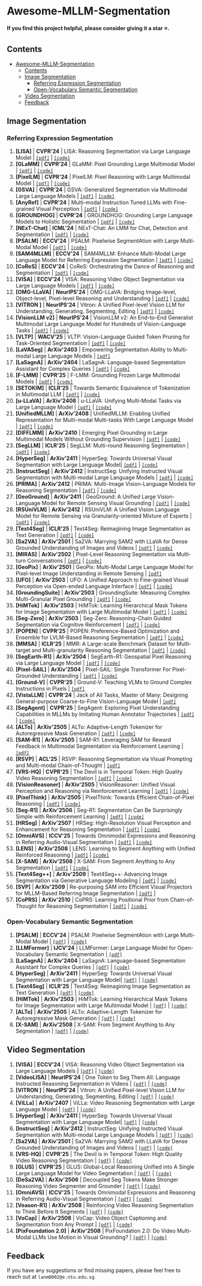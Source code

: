 # Awesome-MLLM-Segmentation

**If you find this project helpful, please consider giving it a star ⭐.**

## Contents

<!-- vim-markdown-toc GitLab -->
- [Awesome-MLLM-Segmentation](#awesome-mllm-segmentation)
  - [Contents](#contents)
  - [Image Segmentation](#image-segmentation)
    - [Referring Expression Segmentation](#referring-expression-segmentation)
    - [Open-Vocabulary Semantic Segmentation](#open-vocabulary-semantic-segmentation)
  - [Video Segmentation](#video-segmentation)
  - [Feedback](#feedback)

<!-- vim-markdown-toc -->

## Image Segmentation

### Referring Expression Segmentation

1. <span id = "1001">**[LISA]**</span> | **CVPR'24** | LISA: Reasoning Segmentation via Large Language Model | [`[pdf]`](https://arxiv.org/abs/2308.00692) | [`[code]`](https://github.com/dvlab-research/LISA)
2. <span id = "1002">**[GLaMM]**</span> | **CVPR'24** | GLaMM: Pixel Grounding Large Multimodal Model | [`[pdf]`](https://arxiv.org/abs/2311.03356) | [`[code]`](https://github.com/mbzuai-oryx/groundingLMM)
3. <span id = "1003">**[PixelLM]**</span> | **CVPR'24** | PixelLM: Pixel Reasoning with Large Multimodal Model | [`[pdf]`](https://arxiv.org/abs/2312.02228) | [`[code]`](https://github.com/MaverickRen/PixelLM)
4. <span id = "1004">**[GSVA]**</span> | **CVPR'24** | GSVA: Generalized Segmentation via Multimodal Large Language Models | [`[pdf]`](https://arxiv.org/abs/2312.10103) | [`[code]`](https://github.com/LeapLabTHU/GSVA)
5. <span id = "1005">**[AnyRef]**</span> | **CVPR'24** | Multi-modal Instruction Tuned LLMs with Fine-grained Visual Perception | [`[pdf]`](https://arxiv.org/abs/2403.02969) | [`[code]`](https://github.com/jwh97nn/AnyRef)
6. <span id = "1006">**[GROUNDHOG]**</span> | **CVPR'24** | GROUNDHOG: Grounding Large Language Models to Holistic Segmentation | [`[pdf]`](https://arxiv.org/abs/2402.16846) | [`[code]`](https://groundhog-mllm.github.io)
7. <span id = "1007">**[NExT-Chat]**</span> | **ICML'24** | NExT-Chat: An LMM for Chat, Detection and Segmentation | [`[pdf]`](https://arxiv.org/abs/2311.04498) | [`[code]`](https://github.com/NExT-ChatV/NExT-Chat)
8. <span id = "1008">**[PSALM]**</span> | **ECCV'24** | PSALM: Pixelwise SegmentAtion with Large Multi-Modal Model | [`[pdf]`](https://arxiv.org/abs/2403.14598) | [`[code]`](https://github.com/zamling/PSALM)
9. <span id = "1009">**[SAM4MLLM]**</span> | **ECCV'24** | SAM4MLLM: Enhance Multi-Modal Large Language Model for Referring Expression Segmentation | [`[pdf]`](https://arxiv.org/abs/2409.10542) | [`[code]`](https://github.com/AI-Application-and-Integration-Lab/SAM4MLLM)
10. <span id = "1010">**[CoReS]**</span> | **ECCV'24** | CoReS: Orchestrating the Dance of Reasoning and Segmentation | [`[pdf]`](https://arxiv.org/abs/2404.05673) | [`[code]`](https://github.com/baoxiaoyi/CoReS)
11. <span id = "1011">**[VISA]**</span> | **ECCV'24** | VISA: Reasoning Video Object Segmentation via Large Language Models | [`[pdf]`](https://arxiv.org/abs/2407.11325) | [`[code]`](https://github.com/cilinyan/VISA)
12. <span id = "1012">**[OMG-LLaVA]**</span> | **NeurIPS'24** | OMG-LLaVA: Bridging Image-level, Object-level, Pixel-level Reasoning and Understanding | [`[pdf]`](https://arxiv.org/abs/2406.19389) | [`[code]`](https://github.com/lxtGH/OMG-Seg)
13. <span id = "1013">**[VITRON ]**</span> | **NeurIPS'24** | Vitron: A Unified Pixel-level Vision LLM for Understanding, Generating, Segmenting, Editing | [`[pdf]`](https://arxiv.org/abs/2412.19806) | [`[code]`](https://github.com/SkyworkAI/Vitron)
14. <span id = "1014">**[VisionLLM v2]**</span> | **NeurIPS'24** | VisionLLM v2: An End-to-End Generalist Multimodal Large Language Model for Hundreds of Vision-Language Tasks | [`[pdf]`](https://arxiv.org/abs/2406.08394) | [`[code]`](https://github.com/OpenGVLab/VisionLLM)
15. <span id = "1015">**[VLTP]**</span> | **WACV'25** | VLTP: Vision-Language Guided Token Pruning for Task-Oriented Segmentation | [`[pdf]`](https://arxiv.org/abs/2409.08464) | [`[code]`](https://github.com/HanningChen/VLTP/tree/main)
16. <span id = "1016">**[LaVASeg]**</span> | **ArXiv'2403** | Empowering Segmentation Ability to Multi-modal Large Language Models | [`[pdf]`](https://arxiv.org/abs/2403.14141)
17. <span id = "1017">**[LaSagnA]**</span> | **ArXiv'2404** | LaSagnA: Language-based Segmentation Assistant for Complex Queries | [`[pdf]`](https://arxiv.org/abs/2404.08506) | [`[code]`](https://github.com/congvvc/LaSagnA)
18. <span id = "1018">**[F-LMM]**</span> | **CVPR'25** | F-LMM: Grounding Frozen Large Multimodal Models | [`[pdf]`](https://arxiv.org/abs/2406.05821) | [`[code]`](https://github.com/wusize/F-LMM)
19. <span id = "1019">**[SETOKIM]**</span> | **ICLR'25** | Towards Semantic Equivalence of Tokenization in Multimodal LLM | [`[pdf]`](https://arxiv.org/abs/2406.05127) | [`[code]`](https://github.com/ChocoWu/SeTok)
20. <span id = "1020">**[u-LLaVA]**</span> | **ArXiv'2408** | u-LLaVA: Unifying Multi-Modal Tasks via Large Language Model | [`[pdf]`](https://arxiv.org/abs/2311.05348) | [`[code]`](https://github.com/OPPOMKLab/u-LLaVA)
21. <span id = "1021">**[UnifiedMLLM]**</span> | **ArXiv'2408** | UnifiedMLLM: Enabling Unified Representation for Multi-modal Multi-tasks With Large Language Model | [`[pdf]`](https://arxiv.org/abs/2408.02503) | [`[code]`](https://github.com/lzw-lzw/UnifiedMLLM)
22. <span id = "1022">**[DIFFLMM]**</span> | **ArXiv'2410** | Emerging Pixel Grounding in Large Multimodal Models Without Grounding Supervision | [`[pdf]`](https://arxiv.org/abs/2410.08209) | [`[code]`](https://github.com/Shengcao-Cao/groundLMM)
23. <span id = "1023">**[SegLLM]**</span> | **ICLR'25** | SegLLM: Multi-round Reasoning Segmentation | [`[pdf]`](https://arxiv.org/pdf/2410.18923) | [`[code]`](https://github.com/berkeley-hipie/segllm)
24. <span id = "1024">**[HyperSeg]**</span> | **ArXiv'2411** | HyperSeg: Towards Universal Visual Segmentation with Large Language Model| [`[pdf]`](https://arxiv.org/abs/2411.17606) | [`[code]`](https://github.com/congvvc/HyperSeg)
25. <span id = "1025">**[InstructSeg]**</span> | **ArXiv'2412** | InstructSeg: Unifying Instructed Visual Segmentation with Multi-modal Large Language Models | [`[pdf]`](https://arxiv.org/abs/2412.14006) | [`[code]`](https://github.com/congvvc/InstructSeg)
26. <span id = "1026">**[PRIMA]**</span> | **ArXiv'2412** | PRIMA: Multi-Image Vision-Language Models for Reasoning Segmentation | [`[pdf]`](https://arxiv.org/abs/2412.15209) | [`[code]`](https://plan-lab.github.io/projects/prima/)
27. <span id = "1027">**[GeoGround]**</span> | **ArXiv'2411** | GeoGround: A Unified Large Vision-Language Model for Remote Sensing Visual Grounding | [`[pdf]`](https://arxiv.org/abs/2411.11904) | [`[code]`](https://github.com/zytx121/GeoGround)
28. <span id = "1028">**[RSUniVLM]**</span> | **ArXiv'2412** | RSUniVLM: A Unified Vision Language Model for Remote Sensing via Granularity-oriented Mixture of Experts | [`[pdf]`](https://arxiv.org/abs/2412.05679) | [`[code]`](https://github.com/xuliu-cyber/RSUniVLM)
29. <span id = "1029">**[Text4Seg]**</span> | **ICLR'25** | Text4Seg: Reimagining Image Segmentation as Text Generation | [`[pdf]`](https://arxiv.org/abs/2410.09855) | [`[code]`](https://github.com/mc-lan/Text4Seg)
30. <span id = "1030">**[Sa2VA]**</span> | **ArXiv'2501** | Sa2VA: Marrying SAM2 with LLaVA for Dense Grounded Understanding of Images and Videos | [`[pdf]`](https://arxiv.org/abs/2501.04001) | [`[code]`](https://github.com/magic-research/Sa2VA)
31. <span id = "1031">**[MIRAS]**</span> | **ArXiv'2502** | Pixel-Level Reasoning Segmentation via Multi-turn Conversations | [`[pdf]`](https://arxiv.org/abs/2502.09447) | [`[code]`](https://github.com/ccccai239/PixelRIST)
32. <span id = "1032">**[GeoPix]**</span> | **ArXiv'2501** | GeoPix: Multi-Modal Large Language Model for Pixel-level Image Understanding in Remote Sensing | [`[pdf]`](https://arxiv.org/abs/2501.06828)
33. <span id = "1033">**[UFO]**</span> | **ArXiv'2503** | UFO: A Unified Approach to Fine-grained Visual Perception via Open-ended Language Interface | [`[pdf]`](https://arxiv.org/abs/2503.01342) | [`[code]`](https://github.com/nnnth/UFO)
34. <span id = "1034">**[GroundingSuite]**</span> | **ArXiv'2503** | GroundingSuite: Measuring Complex Multi-Granular Pixel Grounding | [`[pdf]`](https://arxiv.org/abs/2503.10596) | [`[code]`](https://github.com/hustvl/GroundingSuite)
35. <span id = "1035">**[HiMTok]**</span> | **ArXiv'2503** | HiMTok: Learning Hierarchical Mask Tokens for Image Segmentation with Large Multimodal Model | [`[pdf]`](https://arxiv.org/abs/2503.13026) | [`[code]`](https://github.com/yayafengzi/LMM-HiMTok)
36. <span id = "1036">**[Seg-Zero]**</span> | **ArXiv'2503** | Seg-Zero: Reasoning-Chain Guided Segmentation via Cognitive Reinforcement | [`[pdf]`](https://arxiv.org/abs/2503.06520) | [`[code]`](https://github.com/dvlab-research/Seg-Zero)
37. <span id = "1037">**[POPEN]**</span> | **CVPR'25** | POPEN: Preference-Based Optimization and Ensemble for LVLM-Based Reasoning Segmentation | [`[pdf]`](https://arxiv.org/abs/2504.00640) | [`[code]`](https://lanyunzhu.site/POPEN)
38. <span id = "1038">**[MMSA]**</span> | **ICLR'25** | MMR: A Large-scale Benchmark Dataset for Multi-target and Multi-granularity Reasoning Segmentation | [`[pdf]`](https://arxiv.org/abs/2503.13881) | [`[code]`](https://github.com/jdg900/MMR)
39. <span id = "1039">**[SegEarth-R1]**</span> | **ArXiv'2504** | SegEarth-R1: Geospatial Pixel Reasoning via Large Language Model | [`[pdf]`](https://arxiv.org/abs/2504.09644) | [`[code]`](https://github.com/earth-insights/SegEarth-R1)
40. <span id = "1040">**[Pixel-SAIL]**</span> | **ArXiv'2504** | Pixel-SAIL: Single Transformer For Pixel-Grounded Understanding | [`[pdf]`](https://arxiv.org/abs/2504.10465) | [`[code]`](https://github.com/magic-research/Sa2VA)
41. <span id = "1041">**[Ground-V]**</span> | **CVPR'25** | Ground-V: Teaching VLMs to Ground Complex Instructions in Pixels | [`[pdf]`](https://arxiv.org/abs/2505.13788)
42. <span id = "1042">**[VistaLLM]**</span> | **CVPR'24** | Jack of All Tasks, Master of Many: Designing General-purpose Coarse-to-Fine Vision-Language Model | [`[pdf]`](https://arxiv.org/abs/2312.12423)
43. <span id = "1043">**[SegAgent]**</span> | **CVPR'25** | SegAgent: Exploring Pixel Understanding Capabilities in MLLMs by Imitating Human Annotator Trajectories | [`[pdf]`](https://arxiv.org/abs/2503.08625) | [`[code]`](https://github.com/aim-uofa/SegAgent)
44. <span id = "1044">**[ALTo]**</span> | **ArXiv'2505** | ALTo: Adaptive-Length Tokenizer for Autoregressive Mask Generation | [`[pdf]`](https://arxiv.org/abs/2505.16495) | [`[code]`](https://github.com/yayafengzi/ALToLLM)
45. <span id = "1045">**[SAM-R1]**</span> | **ArXiv'2505** | SAM-R1: Leveraging SAM for Reward Feedback in Multimodal Segmentation via Reinforcement Learning | [`[pdf]`](https://arxiv.org/abs/2505.22596)
46. <span id = "1046">**[RSVP]**</span> | **ACL'25** | RSVP: Reasoning Segmentation via Visual Prompting and Multi-modal Chain-of-Thought | [`[pdf]`](https://www.arxiv.org/abs/2506.04277)
47. <span id = "1047">**[VRS-HQ]**</span> | **CVPR'25** | The Devil is in Temporal Token: High Quality Video Reasoning Segmentation | [`[pdf]`](https://arxiv.org/abs/2501.08549) | [`[code]`](https://github.com/SitongGong/VRS-HQ)
48. <span id = "1048">**[VisionReasoner]**</span> | **ArXiv'2505** | VisionReasoner: Unified Visual Perception and Reasoning via Reinforcement Learning | [`[pdf]`](https://arxiv.org/abs/2505.12081) | [`[code]`](https://github.com/dvlab-research/VisionReasoner)
49. <span id = "1049">**[PixelThink]**</span> | **ArXiv'2505** | PixelThink: Towards Efficient Chain-of-Pixel Reasoning | [`[pdf]`](https://arxiv.org/abs/2505.23727) | [`[code]`](https://github.com/songw-zju/PixelThink)
50. <span id = "1050">**[Seg-R1]**</span> | **ArXiv'2506** | Seg-R1: Segmentation Can Be Surprisingly Simple with Reinforcement Learning | [`[pdf]`](https://www.arxiv.org/abs/2506.22624) | [`[code]`](https://github.com/geshang777/Seg-R1)
51. <span id = "1051">**[HRSeg]**</span> | **ArXiv'2507** | HRSeg: High-Resolution Visual Perception and Enhancement for Reasoning Segmentation | [`[pdf]`](https://www.arxiv.org/abs/2507.12883) | [`[code]`](https://github.com/WeihuangLin/HRSeg)
52. <span id = "1052">**[OmniAVS]**</span> | **ICCV'25** | Towards Omnimodal Expressions and Reasoning in Referring Audio-Visual Segmentation | [`[pdf]`](https://arxiv.org/pdf/2507.22886) | [`[code]`](https://github.com/FudanCVL/OmniAVS)
53. <span id = "1053">**[LENS]**</span> | **ArXiv'2508** | LENS: Learning to Segment Anything with Unified Reinforced Reasoning | [`[pdf]`](https://arxiv.org/abs/2508.14153) | [`[code]`](https://github.com/hustvl/LENS)
54. <span id = "1054">**[X-SAM]**</span> | **ArXiv'2508** | X-SAM: From Segment Anything to Any Segmentation | [`[pdf]`](https://arxiv.org/abs/2508.04655) | [`[code]`](https://github.com/wanghao9610/X-SAM)
55. <span id = "1055">**[Text4Seg++]**</span> | **ArXiv'2509** | Text4Seg++: Advancing Image Segmentation via Generative Language Modeling | [`[pdf]`](https://arxiv.org/abs/2509.06321) | [`[code]`](https://github.com/mc-lan/Text4Seg)
56. <span id = "1056">**[SVP]**</span> | **ArXiv'2509** | Re-purposing SAM into Efficient Visual Projectors for MLLM-Based Referring Image Segmentation | [`[pdf]`](https://arxiv.org/abs/2509.13676) |
57. <span id = "1057">**[CoPRS]**</span> | **ArXiv'2510** | CoPRS: Learning Positional Prior from Chain-of-Thought for Reasoning Segmentation | [`[pdf]`](https://arxiv.org/abs/2510.11173) | [`[code]`](https://github.com/ZhenyuLU-Heliodore/CoPRS)

### Open-Vocabulary Semantic Segmentation

1. <span id = "2001">**[PSALM]**</span> | **ECCV'24** | PSALM: Pixelwise SegmentAtion with Large Multi-Modal Model | [`[pdf]`](https://arxiv.org/abs/2403.14598) | [`[code]`](https://github.com/zamling/PSALM)
2. <span id = "2002">**[LLMFormer]**</span> | **IJCV'24** | LLMFormer: Large Language Model for Open-Vocabulary Semantic Segmentation | [`[pdf]`](https://link-springer-com.remotexs.ntu.edu.sg/article/10.1007/s11263-024-02171-y)
3. <span id = "2003">**[LaSagnA]**</span> | **ArXiv'2404** | LaSagnA: Language-based Segmentation Assistant for Complex Queries | [`[pdf]`](https://arxiv.org/abs/2404.08506) | [`[code]`](https://github.com/congvvc/LaSagnA)
4. <span id = "2004">**[HyperSeg]**</span> | **ArXiv'2411** | HyperSeg: Towards Universal Visual Segmentation with Large Language Model| [`[pdf]`](https://arxiv.org/abs/2411.17606) | [`[code]`](https://github.com/congvvc/HyperSeg)
5. <span id = "2005">**[Text4Seg]**</span> | **ICLR'25** | Text4Seg: Reimagining Image Segmentation as Text Generation | [`[pdf]`](https://arxiv.org/abs/2410.09855) | [`[code]`](https://github.com/mc-lan/Text4Seg)
6. <span id = "2006">**[HiMTok]**</span> | **ArXiv'2503** | HiMTok: Learning Hierarchical Mask Tokens for Image Segmentation with Large Multimodal Model | [`[pdf]`](https://arxiv.org/abs/2503.13026) | [`[code]`](https://github.com/yayafengzi/LMM-HiMTok)
7. <span id = "2007">**[ALTo]**</span> | **ArXiv'2505** | ALTo: Adaptive-Length Tokenizer for Autoregressive Mask Generation | [`[pdf]`](https://arxiv.org/abs/2505.16495) | [`[code]`](https://github.com/yayafengzi/ALToLLM)
8. <span id = "2008">**[X-SAM]**</span> | **ArXiv'2508** | X-SAM: From Segment Anything to Any Segmentation | [`[pdf]`](https://arxiv.org/abs/2508.04655) | [`[code]`](https://github.com/wanghao9610/X-SAM)

## Video Segmentation

1. <span id = "3001">**[VISA]**</span> | **ECCV'24** | VISA: Reasoning Video Object Segmentation via Large Language Models | [`[pdf]`](https://arxiv.org/abs/2407.11325) | [`[code]`](https://github.com/cilinyan/VISA)
2. <span id = "3002">**[VideoLISA]**</span> | **NeurIPS'24** | One Token to Seg Them All: Language Instructed Reasoning Segmentation in Videos | [`[pdf]`](https://arxiv.org/abs/2409.19603) | [`[code]`](https://github.com/showlab/VideoLISA)
3. <span id = "3003">**[VITRON ]**</span> | **NeurIPS'24** | Vitron: A Unified Pixel-level Vision LLM for Understanding, Generating, Segmenting, Editing | [`[pdf]`](https://arxiv.org/abs/2412.19806) | [`[code]`](https://github.com/SkyworkAI/Vitron)
4. <span id = "3004">**[ViLLa]**</span> | **ArXiv'2407** | ViLLa: Video Reasoning Segmentation with Large Language Model | [`[pdf]`](https://arxiv.org/abs/2407.14500) | [`[code]`](https://github.com/rkzheng99/ViLLa)
5. <span id = "3005">**[HyperSeg]**</span> | **ArXiv'2411** | HyperSeg: Towards Universal Visual Segmentation with Large Language Model| [`[pdf]`](https://arxiv.org/abs/2411.17606) | [`[code]`](https://github.com/congvvc/HyperSeg)
6. <span id = "3006">**[InstructSeg]**</span> | **ArXiv'2412** | InstructSeg: Unifying Instructed Visual Segmentation with Multi-modal Large Language Models | [`[pdf]`](https://arxiv.org/abs/2412.14006) | [`[code]`](https://github.com/congvvc/InstructSeg)
7. <span id = "3007">**[Sa2VA]**</span> | **ArXiv'2501** | Sa2VA: Marrying SAM2 with LLaVA for Dense Grounded Understanding of Images and Videos | [`[pdf]`](https://arxiv.org/abs/2501.04001) | [`[code]`](https://github.com/magic-research/Sa2VA)
8. <span id = "3008">**[VRS-HQ]**</span> | **CVPR'25** | The Devil is in Temporal Token: High Quality Video Reasoning Segmentation | [`[pdf]`](https://arxiv.org/abs/2501.08549) | [`[code]`](https://github.com/SitongGong/VRS-HQ)
9. <span id = "3009">**[GLUS]**</span> | **CVPR'25** | GLUS: Global-Local Reasoning Unified into A Single Large Language Model for Video Segmentation | [`[pdf]`](https://arxiv.org/abs/2504.07962) | [`[code]`](https://github.com/GLUS-video/GLUS)
10. <span id = "3010">**[DeSa2VA]**</span> | **ArXiv'2506** | Decoupled Seg Tokens Make Stronger Reasoning Video Segmenter and Grounder | [`[pdf]`](https://arxiv.org/abs/2506.22880) | [`[code]`](https://github.com/longmalongma/DeSa2VA)
11. <span id = "3011">**[OmniAVS]**</span> | **ICCV'25** | Towards Omnimodal Expressions and Reasoning in Referring Audio-Visual Segmentation | [`[pdf]`](https://arxiv.org/pdf/2507.22886) | [`[code]`](https://github.com/FudanCVL/OmniAVS)
12. <span id = "3012">**[Veason-R1]**</span> | **ArXiv'2508** | Reinforcing Video Reasoning Segmentation to Think Before It Segments | [`[pdf]`](https://arxiv.org/abs/2508.11538) | [`[code]`](https://github.com/SitongGong/Veason-R1)
13. <span id = "3013">**[VoCap]**</span> | **ArXiv'2508** | VoCap: Video Object Captioning and Segmentation from Any Prompt | [`[pdf]`](https://arxiv.org/abs/2508.21809) | [`[code]`](https://github.com/google-deepmind/vocap)
14. <span id = "3014">**[PixFoundation 2.0]**</span> | **ArXiv'2508** | PixFoundation 2.0: Do Video Multi-Modal LLMs Use Motion in Visual Grounding? | [`[pdf]`](https://arxiv.org/abs/2509.02807) | [`[code]`](https://github.com/MSiam/PixFoundation-2.0)

## Feedback

If you have any suggestions or find missing papers, please feel free to reach out at `lanm0002@e.ntu.edu.sg`.

